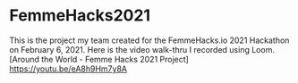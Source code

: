 # FemmeHacks2021

This is the project my team created for the FemmeHacks.io 2021 Hackathon on February 6, 2021. 
Here is the video walk-thru I recorded using Loom.
[Around the World - Femme Hacks 2021 Project] https://youtu.be/eA8h9Hm7y8A
